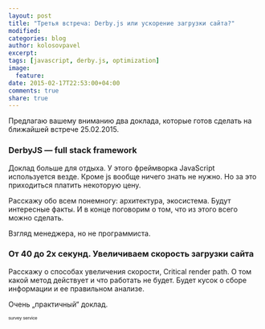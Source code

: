 ```yaml
---
layout: post
title: "Третья встреча: Derby.js или ускорение загрузки сайта?"
modified:
categories: blog
author: kolosovpavel
excerpt:
tags: [javascript, derby.js, optimization]
image:
  feature:
date: 2015-02-17T22:53:00+04:00
comments: true
share: true
---
```


Предлагаю вашему вниманию два доклада, которые готов сделать на ближайшей встрече 25.02.2015.

### DerbyJS &mdash; full stack framework

Доклад больше для отдыха. У этого фреймворка JavaScript используется везде. 
Кроме js вообще ничего знать не нужно. Но за это приходиться платить некоторую цену.

Расскажу обо всем понемногу: архитектура, экосистема. Будут интересные факты. 
И в конце поговорим о том, что из этого всего можно сделать.

Взгляд менеджера, но не программиста.
 
### От 40 до 2х секунд. Увеличиваем скорость загрузки сайта

Расскажу о способах увеличения скорости, Critical render path. О том какой метод действует и что работать не будет. 
Будет кусок о сборе информации и ее правильном анализе.

Очень &#8222;практичный&#8220; доклад.

<script type="text/javascript" src="http://www.easypolls.net/ext/scripts/emPoll.js?p=54e39d9be4b0fec8f472a8fd"></script>
<div class="survey-promo" style="font: 9px arial; color: gray;"><a class="OPP-powered-by" href="https://www.murvey.com" style="text-decoration:none;">survey service</a></div>
